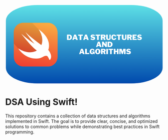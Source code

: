 <p align="center">
<kbd>
  <img style="border-radius:20%;" class="rounded-image" src="./Banner/banner.png" alt="logo" height="250"/></kbd>
</p>

# DSA Using Swift!
This repository contains a collection of data structures and algorithms implemented in Swift. The goal is to provide clear, concise, and optimized solutions to common problems while demonstrating best practices in Swift programming.
